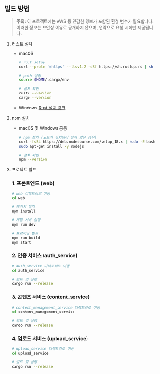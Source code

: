 ## 빌드 방법

> **주의:** 이 프로젝트에는 AWS 등 민감한 정보가 포함된 환경 변수가 필요합니다. 이러한 정보는 보안상 이유로 공개하지 않으며, 연락으로 요청 시에만 제공됩니다.

1. 러스트 설치
   - macOS
     ```bash
     # rust setup
     curl --proto '=https' --tlsv1.2 -sSf https://sh.rustup.rs | sh

     # path 설정
     source $HOME/.cargo/env

     # 설치 확인
     rustc --version
     cargo --version
     ```
   - Windows
     [Rust 설치 링크](https://forge.rust-lang.org/infra/other-installation-methods.html)

2. npm 설치
   - macOS 및 Windows 공통
     ```bash
     # npm 설치 (노드가 설치되어 있지 않은 경우)
     curl -fsSL https://deb.nodesource.com/setup_18.x | sudo -E bash -
     sudo apt-get install -y nodejs

     # 설치 확인
     npm --version
     ```

3. 프로젝트 빌드
   
   ### 1. 프론트엔드 (web)
   ```bash
   # web 디렉토리로 이동
   cd web

   # 패키지 설치
   npm install

   # 개발 서버 실행
   npm run dev

   # 프로덕션 빌드
   npm run build
   npm start
   ```

   ### 2. 인증 서비스 (auth_service)
   ```bash
   # auth_service 디렉토리로 이동
   cd auth_service

   # 빌드 및 실행
   cargo run --release
   ```

   ### 3. 콘텐츠 서비스 (content_service)
   ```bash
   # content_management_service 디렉토리로 이동
   cd content_management_service

   # 빌드 및 실행
   cargo run --release
   ```

   ### 4. 업로드 서비스 (upload_service)
   ```bash
   # upload_service 디렉토리로 이동
   cd upload_service

   # 빌드 및 실행
   cargo run --release
   ```

